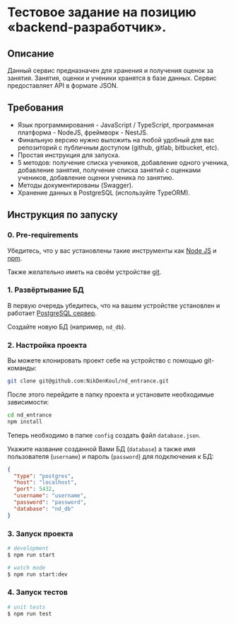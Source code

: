 # Тестовое задание на позицию «backend-разработчик».

## Описание

Данный сервис предназначен для хранения и получения оценок за занятия. 
Занятия, оценки и ученики хранятся в базе данных. 
Сервис предоставляет API в формате JSON.

## Требования

- Язык программирования - JavaScript / TypeScript, программная платформа - 
NodeJS, фреймворк - NestJS.
- Финальную версию нужно выложить на любой удобный для вас репозиторий с публичным доступом (github, gitlab, bitbucket, etc).
- Простая инструкция для запуска.
- 5 методов: получение списка учеников, добавление одного ученика, добавление занятия, получение списка занятий с оценками учеников, добавление оценки ученика по занятию.
- Методы документированы (Swagger).
- Хранение данных в PostgreSQL (используйте TypeORM).

## Инструкция по запуску

### 0. Pre-requirements

Убедитесь, что у вас установлены такие инструменты как 
[Node JS](https://nodejs.org/en) и [npm](https://www.npmjs.com).

Также желательно иметь на своём устройстве 
[git](https://git-scm.com/downloads).

### 1. Развёртывание БД

В первую очередь убедитесь, что на вашем устройстве установлен и работает 
[PostgreSQL сервер](https://www.postgresql.org).

Создайте новую БД (например, `nd_db`).

### 2. Настройка проекта

Вы можете клонировать проект себе на устройство с помощью git-команды:
```bash
git clone git@github.com:NikDenKoul/nd_entrance.git
```

После этого перейдите в папку проекта и установите необходимые зависимости:
```bash
cd nd_entrance
npm install
```

Теперь необходимо в папке `config` создать файл `database.json`.

Укажите название созданной Вами БД (`database`) а также
имя пользователя (`username`) и пароль (`password`) для подключения к БД:
```json
{
  "type": "postgres",
  "host": "localhost",
  "port": 5432,
  "username": "username",
  "password": "password",
  "database": "nd_db"
}
```

### 3. Запуск проекта

```bash
# development
$ npm run start

# watch mode
$ npm run start:dev
```

### 4. Запуск тестов

```bash
# unit tests
$ npm run test
```
